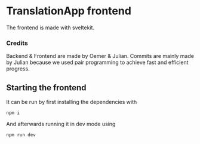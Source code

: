 # TranslationApp frontend

The frontend is made with sveltekit.

### Credits
Backend & Frontend are made by Oemer & Julian. Commits are mainly made by Julian because we used pair programming to 
achieve fast and efficient progress.

## Starting the frontend

It can be run by first installing the dependencies with 
```
npm i
```
And afterwards running it in dev mode using
```
npm run dev
```
